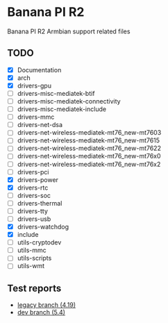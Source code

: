 # Banana PI R2
Banana PI R2 Armbian support related files

## TODO
- [x] Documentation
- [x] arch
- [x] drivers-gpu
- [ ] drivers-misc-mediatek-btif
- [ ] drivers-misc-mediatek-connectivity
- [ ] drivers-misc-mediatek-include
- [ ] drivers-mmc
- [ ] drivers-net-dsa
- [ ] drivers-net-wireless-mediatek-mt76_new-mt7603
- [ ] drivers-net-wireless-mediatek-mt76_new-mt7615
- [ ] drivers-net-wireless-mediatek-mt76_new-mt7622
- [ ] drivers-net-wireless-mediatek-mt76_new-mt76x0
- [ ] drivers-net-wireless-mediatek-mt76_new-mt76x2
- [ ] drivers-pci
- [x] drivers-power
- [x] drivers-rtc
- [ ] drivers-soc
- [ ] drivers-thermal
- [ ] drivers-tty
- [ ] drivers-usb
- [x] drivers-watchdog
- [x] include
- [ ] utils-cryptodev
- [ ] utils-mmc
- [ ] utils-scripts
- [ ] utils-wmt

## Test reports

- [legacy branch (4.19)](https://lillepuu.com/banana-pi-r2/armbian/legacy/reports/)
- [dev branch (5.4)](https://lillepuu.com/banana-pi-r2/armbian/dev/reports/)
